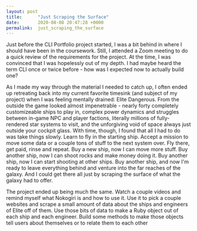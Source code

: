 ```yaml
---
layout: post
title:      "Just Scraping the Surface"
date:       2020-08-08 20:47:28 +0000
permalink:  just_scraping_the_surface
---
```



Just before the CLI Portfolio project started, I was a bit behind in where I should have been in the coursework.  Still, I attended a Zoom meeting to do a quick review of the requirements for the project.  At the time, I was convinced that I was hopelessly out of my depth.  I had maybe heard the term CLI once or twice before - how was I expected now to actually build one?

As I made my way through the material I needed to catch up, I often ended up retreating back into my current favorite timesink (and subject of my project) when I was feeling mentally drained:  Elite Dangerous.  From the outside the game looked almost impenetrable - nearly forty completely customizeable ships to play in, complex power dynamics and struggles between in-game NPC and player factions, literally millions of fully-rendered star systems to visit, and the unforgiving void of space always just outside your cockpit glass.  With time, though, I found that all I had to do was take things slowly.  Learn to fly in the starting ship.  Accept a mission to move some data or a couple tons of stuff to the next system over.  Fly there, get paid, rinse and repeat.  Buy a new ship, now I can move more stuff.  Buy another ship, now I can shoot rocks and make money doing it.  Buy another ship, now I can start shooting at other ships.  Buy another ship, and now I'm ready to leave everything behind and venture into the far reaches of the galaxy.  And I could get there all just by scraping the surface of what the galaxy had to offer.

The project ended up being much the same.  Watch a couple videos and remind myself what Nokogiri is and how to use it.  Use it to pick a couple websites and scrape a small amount of data about the ships and engineers of Elite off of them.  Use those bits of data to make a Ruby object out of each ship and each engineer.  Build some methods to make those objects tell users about themselves or to relate them to each other
